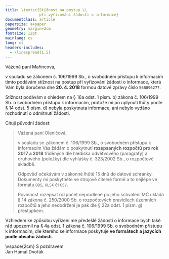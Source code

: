 ```yaml
---
title: \textsc{Stížnost na postup \\
               při vyřizování žádosti o informace}
documentclass: article
papersize: a4paper
geometry: margin=2cm
fontsize: 12pt
mainlang: cs
lang: cs
headers-includes:
  - \linespread{1.5}
---
```


Vážená paní Mařincová,

v souladu se zákonem č. 106/1999 Sb., o svobodném přístupu k informacím tímto podávám stížnost na postup při vyřizování žádosti o informace, která Vám byla doručena dne **20. 4. 2018** formou datové zprávy číslo `568896277`.

Stížnost podávám s ohledem na § 16a odst. 1 písm. b) zákona č. 106/1999 Sb. o svobodném přístupu k informacím, protože mi po uplynutí lhůty podle § 14 odst. 5 písm. d) nebyla poskytnuta informace, ani nebylo vydáno rozhodnutí o odmítnutí žádosti.

Cituji původní žádost:

> Vážená paní Oleničová,
>
> v souladu se zákonem č. 106/1999 Sb., o svobodném přístupu k informacím Vás žádám o poskytnutí **rozepsaných rozpočtů pro rok 2017 a 2018** tříděných dle hlediska odvětvového (paragrafy) a druhového (položky) dle vyhlášky č. 323/2002 Sb., o rozpočtové skladbě.
>
> Odpověď očekávám v zákonné lhůtě 15 dnů do datové schránky. Dokumenty mi poskytněte ve strojově čitelné formě a to nejlépe ve formátu `ODS`, `XLSX` či `CSV`.
>
> Povinnost rozepsat rozpočet neprodleně po jeho schválení MČ ukládá § 14 zákona č. 250/2000 Sb. o rozpočtových pravidlech územních rozpočtů a jeho nedodržení je pak dle § 22a odst. 1 písm. g) přestupkem.

Vzhledem ke způsobu vyřízení mé předešlé žádosti o informace bych také rád upozornil na § 4a odst. 1 zákona č. 106/1999 Sb. o svobodném přístupu k informacím, dle kterého se informace poskytuje **ve formátech a jazycích podle obsahu žádosti**.


\vspace{2cm}
S pozdravem  
Jan Hamal Dvořák


<!-- vim:set spell spelllang=cs,en: -->
